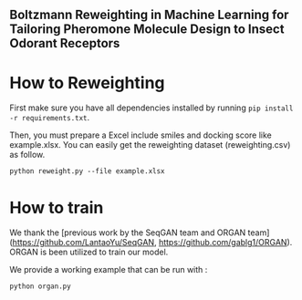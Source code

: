 ## Boltzmann Reweighting in Machine Learning for Tailoring Pheromone Molecule Design to Insect Odorant Receptors

# How to Reweighting

First make sure you have all dependencies installed by running `pip install -r requirements.txt`.

Then, you must prepare a Excel include smiles and docking score like example.xlsx. You can easily get the reweighting dataset (reweighting.csv) as follow.

```shell
python reweight.py --file example.xlsx
```

# How to train
We thank the [previous work by the SeqGAN team and ORGAN team](https://github.com/LantaoYu/SeqGAN, https://github.com/gablg1/ORGAN). ORGAN is been utilized to train our model.

We provide a working example that can be run with :

```shell
python organ.py
```


